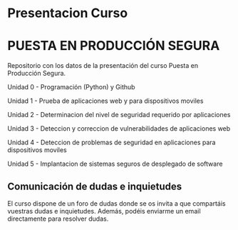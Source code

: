 # Presentacion Curso
# PUESTA EN PRODUCCIÓN SEGURA

Repositorio con los datos de la presentación del curso
Puesta en Producción Segura.

Unidad 0 - Programación (Python) y Github

Unidad 1 - Prueba de aplicaciones web y para dispositivos moviles

Unidad 2 - Determinacion del nivel de seguridad requerido por aplicaciones

Unidad 3 - Deteccion y correccion de vulnerabilidades de aplicaciones web

Unidad 4 - Deteccion de problemas de seguridad en aplicaciones para dispositivos moviles

Unidad 5 - Implantacion de sistemas seguros de desplegado de software

## Comunicación de dudas e inquietudes

El curso dispone de un foro de dudas donde se os invita
a que compartáis vuestras dudas e inquietudes. Además,
podéis enviarme un email directamente para resolver dudas. 
